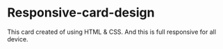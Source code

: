 # Responsive-card-design
This card created of using HTML &amp; CSS. And this is full responsive for all device.
